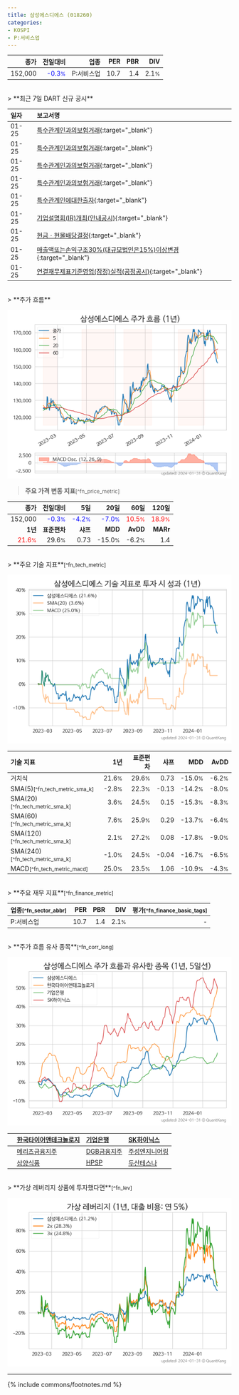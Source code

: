 ```yaml
---
title: 삼성에스디에스 (018260)
categories:
- KOSPI
- P:서비스업
---
```

| **종가** | **전일대비** | **업종** | **PER** | **PBR** | **DIV** |
| -------: | -----------: | -------: | ------: | ------: | ------: |
| 152,000 | <span style="color: blue">-0.3<small>%</small></span> | P:서비스업 | 10.7 | 1.4 | 2.1<small>%</small> |

<!-- more -->

<br>
> **최근 7일 DART 신규 공시**<a id="dart"></a>


| **일자** | **보고서명** |
| :--------- | :----------- |
| 01-25 | [특수관계인과의보험거래](https://dart.fss.or.kr/dsaf001/main.do?rcpNo=20240125000134){:target="_blank"} |
| 01-25 | [특수관계인과의보험거래](https://dart.fss.or.kr/dsaf001/main.do?rcpNo=20240125000130){:target="_blank"} |
| 01-25 | [특수관계인과의보험거래](https://dart.fss.or.kr/dsaf001/main.do?rcpNo=20240125000123){:target="_blank"} |
| 01-25 | [특수관계인과의보험거래](https://dart.fss.or.kr/dsaf001/main.do?rcpNo=20240125000120){:target="_blank"} |
| 01-25 | [특수관계인에대한출자](https://dart.fss.or.kr/dsaf001/main.do?rcpNo=20240125000115){:target="_blank"} |
| 01-25 | [기업설명회(IR)개최(안내공시)](https://dart.fss.or.kr/dsaf001/main.do?rcpNo=20240125800124){:target="_blank"} |
| 01-25 | [현금ㆍ현물배당결정](https://dart.fss.or.kr/dsaf001/main.do?rcpNo=20240125800117){:target="_blank"} |
| 01-25 | [매출액또는손익구조30%(대규모법인은15%)이상변경](https://dart.fss.or.kr/dsaf001/main.do?rcpNo=20240125800093){:target="_blank"} |
| 01-25 | [연결재무제표기준영업(잠정)실적(공정공시)](https://dart.fss.or.kr/dsaf001/main.do?rcpNo=20240125800077){:target="_blank"} |

<br>
> **주가 흐름**<a id="price"></a>

![018260](/stock/images/018260.png)

> **주요 가격 변동 지표**<small>[^fn_price_metric]</small>

| **종가** | **전일대비** | **5일** | **20일** | **60일** | **120일** |
| -------: | -----------: | ------: | -------: | -------: | --------: |
| 152,000 | <span style="color: blue">-0.3<small>%</small></span> | <span style="color: blue">-4.2<small>%</small></span> | <span style="color: blue">-7.0<small>%</small></span> | <span style="color: red">10.5<small>%</small></span> | <span style="color: red">18.9<small>%</small></span> |
| **1년** | **표준편차** | **샤프** | **MDD** | **AvDD** | **MARr** |
| <span style="color: red">21.6<small>%</small></span> | 29.6<small>%</small> | 0.73 | -15.0<small>%</small> | -6.2<small>%</small> | 1.4 |

<br>
> **주요 기술 지표**<small>[^fn_tech_metric]</small>


![018260](/stock/images/018260_tech.png)

| **기술 지표** | **1년** | **표준편차** | **샤프** | **MDD** | **AvDD** |
| :------------ | ------: | -----------: | -------: | ------: | -------: |
| 거치식 | 21.6<small>%</small> | 29.6<small>%</small> | 0.73 | -15.0<small>%</small> | -6.2<small>%</small> |
| SMA(5)<small>[^fn_tech_metric_sma_k]</small> | -2.8<small>%</small> | 22.3<small>%</small> | -0.13 | -14.2<small>%</small> | -8.0<small>%</small> |
| SMA(20)<small>[^fn_tech_metric_sma_k]</small> | 3.6<small>%</small> | 24.5<small>%</small> | 0.15 | -15.3<small>%</small> | -8.3<small>%</small> |
| SMA(60)<small>[^fn_tech_metric_sma_k]</small> | 7.6<small>%</small> | 25.9<small>%</small> | 0.29 | -13.7<small>%</small> | -6.4<small>%</small> |
| SMA(120)<small>[^fn_tech_metric_sma_k]</small> | 2.1<small>%</small> | 27.2<small>%</small> | 0.08 | -17.8<small>%</small> | -9.0<small>%</small> |
| SMA(240)<small>[^fn_tech_metric_sma_k]</small> | -1.0<small>%</small> | 24.5<small>%</small> | -0.04 | -16.7<small>%</small> | -6.5<small>%</small> |
| MACD<small>[^fn_tech_metric_macd]</small> | 25.0<small>%</small> | 23.5<small>%</small> | 1.06 | -10.9<small>%</small> | -4.3<small>%</small> |

<br>
> **주요 재무 지표**<small>[^fn_finance_metric]</small>

| **업종**<small>[^fn_sector_abbr]</small> | **PER** | **PBR** | **DIV** | **평가**<small>[^fn_finance_basic_tags]</small> |
| :--------------------------------------- | ------: | ------: | ------: | ----------------------------------------------: |
| P:서비스업 | 10.7 | 1.4 | 2.1<small>%</small> | - |

<br>
> **주가 흐름 유사 종목**<a id="corr"></a><small>[^fn_corr_long]</small>

![018260](/stock/images/018260_corr.png)

|    | [한국타이어앤테크놀로지](/161390/) | [기업은행](/024110/) | [SK하이닉스](/000660/) |
| :- | :------------------------------------- | :------------------------------------- | :--------------------------------------|
|    | [메리츠금융지주](/138040/) | [DGB금융지주](/139130/) | [주성엔지니어링](/036930/) |
|    | [삼양식품](/003230/) | [HPSP](/403870/) | [두산테스나](/131970/) |

<br>
> **가상 레버리지 상품에 투자했다면**<a id="2x"></a><small>[^fn_lev]</small>

![018260](/stock/images/018260_2x.png)

---
{% include commons/footnotes.md %}